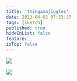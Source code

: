 ```yaml
---
title: 'thingamajiggles'
date: 2023-04-02 07:53:37
tags: [sketch]
published: true
hideInList: false
feature: 
isTop: false
---
```

![](https://zy-j.com/p/collage/1.png)

![](https://zy-j.com/p/collage/2.jpg)